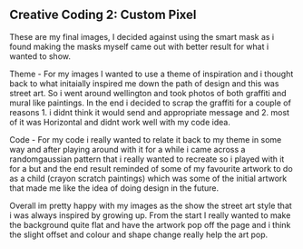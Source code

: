 ## Creative Coding 2: Custom Pixel

These are my final images, I decided against using the smart mask as i found making the masks myself came out with better result for what i wanted to show. 

Theme - 
For my images I wanted to use a theme of inspiration and i thought back to what initaially inspired me down the path of design and this was street art. So i went around wellington and took photos of both graffiti and mural like paintings. In the end i decided to scrap the graffiti for a couple of reasons 1. i didnt think it would send and appropriate message and 2. most of it was Horizontal and didnt work well with my code idea. 

Code - 
For my code i really wanted to relate it back to my theme in some way and after playing around with it for a while i came across a randomgaussian pattern that i really wanted to recreate so i played with it for a but and the end result reminded of some of my favourite artwork to do as a child (crayon scratch paintings) which was some of the initial artwork that made me like the idea of doing design in the future. 

Overall im pretty happy with my images as the show the street art style that i was always inspired by growing up. From the start I really wanted to make the background quite flat and have the artwork pop off the page and i think the slight offset and colour and shape change really help the art pop. 

 

